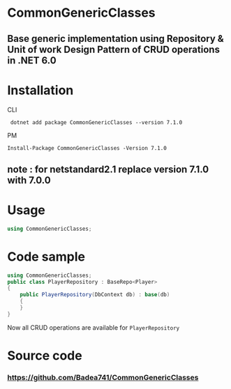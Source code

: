 # CommonGenericClasses

## Base generic implementation using Repository & Unit of work Design Pattern of CRUD operations in .NET 6.0

# Installation
CLI
``` cli
 dotnet add package CommonGenericClasses --version 7.1.0
```
PM 
``` cli
Install-Package CommonGenericClasses -Version 7.1.0
```
## note : for netstandard2.1 replace version 7.1.0 with 7.0.0

# Usage
``` C#
using CommonGenericClasses;
```

# Code sample
```C#
using CommonGenericClasses;
public class PlayerRepository : BaseRepo<Player>
{
    public PlayerRepository(DbContext db) : base(db)
    {
    }
}
```
Now all CRUD operations are available for `PlayerRepository`
# Source code 
### https://github.com/Badea741/CommonGenericClasses

